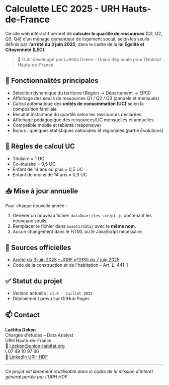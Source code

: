 # Calculette LEC 2025 - URH Hauts-de-France

Ce site web interactif permet de **calculer le quartile de ressources** (Q1, Q2, Q3, Q4) d’un ménage demandeur de logement social, selon les seuils définis par l’**arrêté du 3 juin 2025**, dans le cadre de la **loi Égalité et Citoyenneté (LEC)**.

> 📍 Outil développé par Laëtitia Deken – Union Régionale pour l’Habitat Hauts-de-France

## 🔧 Fonctionnalités principales

- Sélection dynamique du territoire (Région → Département → EPCI)
- Affichage des seuils de ressources Q1 / Q2 / Q3 (annuels et mensuels)
- Calcul automatique des **unités de consommation (UC)** selon la composition familiale
- Résultat instantané du quartile selon les ressources déclarées
- Affichage pédagogique des ressources/UC mensuelles et annuelles
- Compatible mobile et tablette (responsive)
- Bonus : quelques statistiques nationales et régionales (partie Évolutions)

## 🧮 Règles de calcul UC

- Titulaire = 1 UC
- Co-titulaire = 0,5 UC
- Enfant de 14 ans ou plus = 0,5 UC
- Enfant de moins de 14 ans = 0,3 UC


## 📥 Mise à jour annuelle

Pour chaque nouvelle année :
1. Générer un nouveau fichier `dataQuartiles_script.js` contenant les nouveaux seuils.
2. Remplacer le fichier dans `assets/data/` avec le **même nom**.
3. Aucun changement dans le HTML ou le JavaScript nécessaire.


## 📜 Sources officielles

- [Arrêté du 3 juin 2025 – JORF n°0130 du 7 juin 2025](https://www.legifrance.gouv.fr/loda/id/JORFTEXT000051698932/)
- Code de la construction et de l'habitation – Art. L. 441-1

## ✅ Statut du projet

- Version actuelle : `v1.0 - Juillet 2025`
- Déploiement prévu sur GitHub Pages

## 📫 Contact

**Laëtitia Deken**  
Chargée d'études – Data Analyst  
URH Hauts-de-France  
📧 [l.deken@union-habitat.org](mailto:l.deken@union-habitat.org)  
📞 07 49 10 97 66  
🔗 [LinkedIn URH HDF](https://fr.linkedin.com/company/urh-hdf)

---

*Ce projet est librement réutilisable dans le cadre de la mission d'intérêt général portée par l’URH HDF.*


